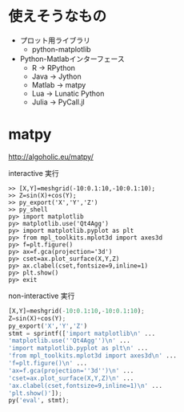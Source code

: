 # 使えそうなもの

* プロット用ライブラリ
    * python-matplotlib
* Python-Matlabインターフェース
    * R -> RPython
    * Java -> Jython
    * Matlab -> matpy
    * Lua -> Lunatic Python
    * Julia -> PyCall.jl


# matpy

http://algoholic.eu/matpy/


interactive 実行

```
>> [X,Y]=meshgrid(-10:0.1:10,-10:0.1:10);
>> Z=sin(X)+cos(Y);
>> py_export('X','Y','Z')
>> py_shell
py> import matplotlib
py> matplotlib.use('Qt4Agg')
py> import matplotlib.pyplot as plt
py> from mpl_toolkits.mplot3d import axes3d
py> f=plt.figure()
py> ax=f.gca(projection='3d')
py> cset=ax.plot_surface(X,Y,Z)
py> ax.clabel(cset,fontsize=9,inline=1)
py> plt.show()
py> exit
```

non-interactive 実行

```python
[X,Y]=meshgrid(-10:0.1:10,-10:0.1:10);
Z=sin(X)+cos(Y);
py_export('X','Y','Z')
stmt = sprintf(['import matplotlib\n' ...
'matplotlib.use(''Qt4Agg'')\n' ...
'import matplotlib.pyplot as plt\n' ...
'from mpl_toolkits.mplot3d import axes3d\n' ...
'f=plt.figure()\n' ...
'ax=f.gca(projection=''3d'')\n' ...
'cset=ax.plot_surface(X,Y,Z)\n' ...
'ax.clabel(cset,fontsize=9,inline=1)\n' ...
'plt.show()']);
py('eval', stmt);
```
